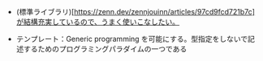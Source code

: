 
- (標準ライブラリ)[https://zenn.dev/zennjouinn/articles/97cd9fcd721b7c]が結構充実しているので、うまく使いこなしたい。


- テンプレート：Generic programming を可能にする。型指定をしないで記述するためのプログラミングパラダイムの一つである

